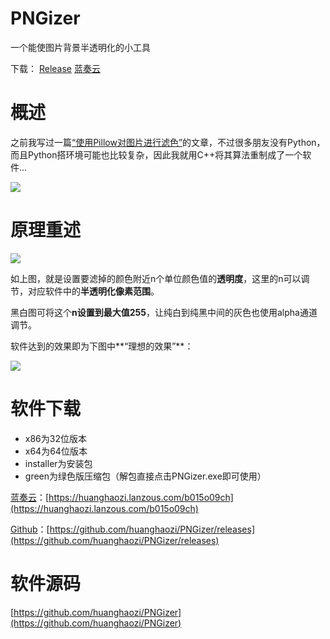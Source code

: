 # PNGizer
一个能使图片背景半透明化的小工具

下载： [Release](https://github.com/huanghaozi/PNGizer/releases "Release")  [蓝奏云](https://huanghaozi.lanzous.com/b015o09ch "蓝奏云")

# 概述
之前我写过一篇[“使用Pillow对图片进行滤色”](https://huanghaozi.cn/index.php/2020/04/05/colorfilter/ "“使用Pillow对图片进行滤色”")的文章，不过很多朋友没有Python，而且Python搭环境可能也比较复杂，因此我就用C++将其算法重制成了一个软件...

![](https://cdn.jsdelivr.net/gh/huanghaozi/Storage4App@master/20200804/20200804114954fb1b1526d3c58f792dadba4f19793ed0.jpg)

# 原理重述
![](https://cdn.jsdelivr.net/gh/huanghaozi/ImgHosting@logo/img/colorFilter.jpg)

如上图，就是设置要滤掉的颜色附近n个单位颜色值的**透明度**，这里的n可以调节，对应软件中的**半透明化像素范围**。

黑白图可将这个**n设置到最大值255**，让纯白到纯黑中间的灰色也使用alpha通道调节。

软件达到的效果即为下图中**“理想的效果”**：

![](https://cdn.jsdelivr.net/gh/huanghaozi/ImgHosting/img/pngalpha.jpg)

# 软件下载
- x86为32位版本
- x64为64位版本
- installer为安装包
- green为绿色版压缩包（解包直接点击PNGizer.exe即可使用）

[蓝奏云](https://huanghaozi.lanzous.com/b015o09ch "蓝奏云")：[https://huanghaozi.lanzous.com/b015o09ch](https://huanghaozi.lanzous.com/b015o09ch)

[Github](https://github.com/huanghaozi/PNGizer/releases "Github")：[https://github.com/huanghaozi/PNGizer/releases](https://github.com/huanghaozi/PNGizer/releases)

# 软件源码
[https://github.com/huanghaozi/PNGizer](https://github.com/huanghaozi/PNGizer)
